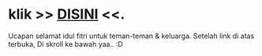 klik >> [DISINI](http://www.datazource.url.ph/eid) <<.
========

Ucapan selamat idul fitri untuk teman-teman & keluarga.
Setelah link di atas terbuka, Di skroll ke bawah yaa.. :D

